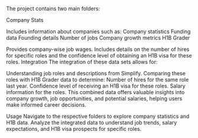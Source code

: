 The project contains two main folders:

Company Stats

Includes information about companies such as:
Company statistics
Funding data
Founding details
Number of jobs
Company growth metrics
H1B Grader

Provides company-wise job wages.
Includes details on the number of hires for specific roles and the confidence level of obtaining an H1B visa for these roles.
Integration
The integration of these data sets allows for:

Understanding job roles and descriptions from Simplify.
Comparing these roles with H1B Grader data to determine:
Number of hires for the same role last year.
Confidence level of receiving an H1B visa for these roles.
Salary information for the roles.
This combined data offers valuable insights into company growth, job opportunities, and potential salaries, helping users make informed career decisions.

Usage
Navigate to the respective folders to explore company statistics and H1B data.
Analyze the integrated data to understand job trends, salary expectations, and H1B visa prospects for specific roles.
